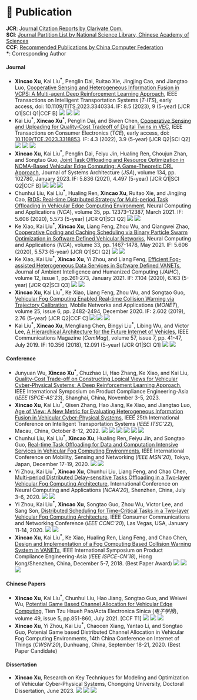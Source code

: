 # 📖 Publication

**JCR**: <a href="https://jcr.clarivate.com/jcr/home" class="no-underline">Journal Citation Reports by Clarivate Com.</a>    
**SCI**: <a href="https://www.fenqubiao.com" class="no-underline">Journal Partition List by National Science Library, Chinese Academy of Sciences</a>    
**CCF**: <a href="https://www.ccf.org.cn/Academic_Evaluation/By_category/" class="no-underline">Recommended Publications by China Computer Federation</a>    
**\***: Corresponding Author

<!-- #### Preprint -->

#### Journal

- **Xincao Xu**, Kai Liu<sup>**\***</sup>, Penglin Dai, Ruitao Xie, Jingjing Cao, and Jiangtao Luo, <a href="https://ieeexplore.ieee.org/document/10367825" class="no-underline">Cooperative Sensing and Heterogeneous Information Fusion in VCPS: A Multi-agent Deep Reinforcement Learning Approach</a>, IEEE Transactions on Intelligent Transportation Systems (*T-ITS*), early access, doi: <a herf="https://doi.org/10.1109/TITS.2023.3340334" class="no-underline">10.1109/TITS.2023.3340334</a>. IF: 8.5 (2023), 9 (5-year) [JCR Q1\|SCI Q1\|CCF B] [![](https://img.shields.io/badge/-BibTeX-blue?labelColor=white&color=F5F5F5&logo=latex&logoColor=008080)](https://neardws-1257861591.cos.ap-shanghai.myqcloud.com/neardws/bib/xu2023cooperative.bib) [![](https://img.shields.io/badge/dynamic/json?logo=Google%20Scholar&url=https%3A%2F%2Fcdn.jsdelivr.net%2Fgh%2FNeardws%2Fneardws.github.io@google-scholar-stats%2Fgs_data.json&query=$['publications']['DK5avZUAAAAJ:eMMeJKvmdy0C']['num_citations']&labelColor=f6f6f6&color=9cf&style=flat&label=Citations)](https://scholar.google.com/citations?view_op=view_citation&hl=en&user=DK5avZUAAAAJ&citation_for_view=DK5avZUAAAAJ:eMMeJKvmdy0C) [![](https://img.shields.io/github/stars/neardws/Multi-Agent-Deep-Reinforcement-Learning?style=social)](https://github.com/neardws/Multi-Agent-Deep-Reinforcement-Learning)
- Kai Liu<sup>**\***</sup>, **Xincao Xu**<sup>**\***</sup>, Penglin Dai, and Biwen Chen, <a href="https://ieeexplore.ieee.org/document/10261503" class="no-underline">Cooperative Sensing and Uploading for Quality-Cost Tradeoff of Digital Twins in VEC</a>, IEEE Transactions on Consumer Electronics (*TCE*), early access, doi: <a href="https://doi.org/10.1109/TCE.2023.3318853" class="no-underline">10.1109/TCE.2023.3318853</a>. IF: 4.3 (2022), 3.9 (5-year) [JCR Q2\|SCI Q2] [![](https://img.shields.io/badge/-BibTeX-blue?labelColor=white&color=F5F5F5&logo=latex&logoColor=008080)](https://neardws-1257861591.cos.ap-shanghai.myqcloud.com/neardws/bib/liu2023cooperative.bib) [![](https://img.shields.io/badge/dynamic/json?logo=Google%20Scholar&url=https%3A%2F%2Fcdn.jsdelivr.net%2Fgh%2FNeardws%2Fneardws.github.io@google-scholar-stats%2Fgs_data.json&query=$['publications']['DK5avZUAAAAJ:SdhP9T11ey4C']['num_citations']&labelColor=f6f6f6&color=9cf&style=flat&label=Citations)](https://scholar.google.com/citations?view_op=view_citation&hl=en&user=DK5avZUAAAAJ&citation_for_view=DK5avZUAAAAJ:SdhP9T11ey4C) [![](https://img.shields.io/github/stars/neardws/MAMO-Deep-Reinforcement-Learning?style=social)](https://github.com/neardws/MAMO-Deep-Reinforcement-Learning)
- **Xincao Xu**, Kai Liu<sup>**\***</sup>, Penglin Dai, Feiyu Jin, Hualing Ren, Choujun Zhan, and Songtao Guo, <a href="https://www.sciencedirect.com/science/article/pii/S138376212200265X" class="no-underline">Joint Task Offloading and Resource Optimization in NOMA-Based Vehicular Edge Computing: A Game-Theoretic DRL Approach</a>, Journal of Systems Architecture (*JSA*), volume 134, pp. 102780, January 2023. IF: 5.836 (2021), 4.497 (5-year) [JCR Q1\|SCI Q2\|CCF B] [![](https://img.shields.io/badge/-BibTeX-blue?labelColor=white&color=F5F5F5&logo=latex&logoColor=008080)](https://neardws-1257861591.cos.ap-shanghai.myqcloud.com/neardws/bib/xu2023joint.bib) [![](https://img.shields.io/badge/dynamic/json?logo=Google%20Scholar&url=https%3A%2F%2Fcdn.jsdelivr.net%2Fgh%2FNeardws%2Fneardws.github.io@google-scholar-stats%2Fgs_data.json&query=$['publications']['DK5avZUAAAAJ:Y5dfb0dijaUC']['num_citations']&labelColor=f6f6f6&color=9cf&style=flat&label=Citations)](https://scholar.google.com/citations?view_op=view_citation&hl=en&user=DK5avZUAAAAJ&citation_for_view=DK5avZUAAAAJ:Y5dfb0dijaUC) [![](https://img.shields.io/github/stars/neardws/Game-Theoretic-Deep-Reinforcement-Learning?style=social)](https://github.com/neardws/Game-Theoretic-Deep-Reinforcement-Learning)
- Chunhui Liu, Kai Liu<sup>**\***</sup>, Hualing Ren, **Xincao Xu**, Ruitao Xie, and Jingjing Cao, <a href="https://link.springer.com/article/10.1007/s00521-021-05766-5" class="no-underline">RtDS: Real-time Distributed Strategy for Multi-period Task Offloading in Vehicular Edge Computing Environment</a>, Neural Computing and Applications (*NCA*), volume 35, pp. 12373–12387, March 2021. IF: 5.606 (2020), 5.573 (5-year) [JCR Q1\|SCI Q2] [![](https://img.shields.io/badge/-BibTeX-blue?labelColor=white&color=F5F5F5&logo=latex&logoColor=008080)](https://neardws-1257861591.cos.ap-shanghai.myqcloud.com/neardws/bib/liu2021rtds.bib) [![](https://img.shields.io/badge/dynamic/json?logo=Google%20Scholar&url=https%3A%2F%2Fcdn.jsdelivr.net%2Fgh%2FNeardws%2Fneardws.github.io@google-scholar-stats%2Fgs_data.json&query=$['publications']['DK5avZUAAAAJ:4fKUyHm3Qg0C']['num_citations']&labelColor=f6f6f6&color=9cf&style=flat&label=Citations)](https://scholar.google.com/citations?view_op=view_citation&hl=en&user=DK5avZUAAAAJ&citation_for_view=DK5avZUAAAAJ:4fKUyHm3Qg0C)
- Ke Xiao, Kai Liu<sup>**\***</sup>, **Xincao Xu**, Liang Feng, Zhou Wu, and Qiangwei Zhao, <a href="https://link.springer.com/article/10.1007/s00521-020-04978-5" class="no-underline">Cooperative Coding and Caching Scheduling via Binary Particle Swarm Optimization in Software Defined Vehicular Networks</a>, Neural Computing and Applications (*NCA*), volume 33, pp. 1467-1478, May 2021. IF: 5.606 (2020), 5.573 (5-year) [JCR Q1\|SCI Q2] [![](https://img.shields.io/badge/-BibTeX-blue?labelColor=white&color=F5F5F5&logo=latex&logoColor=008080)](https://neardws-1257861591.cos.ap-shanghai.myqcloud.com/neardws/bib/xiao2021cooperative.bib) [![](https://img.shields.io/badge/dynamic/json?logo=Google%20Scholar&url=https%3A%2F%2Fcdn.jsdelivr.net%2Fgh%2FNeardws%2Fneardws.github.io@google-scholar-stats%2Fgs_data.json&query=$['publications']['DK5avZUAAAAJ:l7t_Zn2s7bgC']['num_citations']&labelColor=f6f6f6&color=9cf&style=flat&label=Citations)](https://scholar.google.com/citations?view_op=view_citation&hl=en&user=DK5avZUAAAAJ&citation_for_view=DK5avZUAAAAJ:l7t_Zn2s7bgC)
- Ke Xiao, Kai Liu<sup>**\***</sup>, **Xincao Xu**, Yi Zhou, and Liang Feng, <a href="https://link.springer.com/article/10.1007/s12652-019-01507-8" class="no-underline">Efficient Fog-assisted Heterogeneous Data Services in Software Defined VANETs</a>, Journal of Ambient Intelligence and Humanized Computing (*JAIHC*), volume 12, issue 1, pp.261-273, January 2021. IF: 7.104 (2020), 6.163 (5-year) [JCR Q2\|SCI Q3] [![](https://img.shields.io/badge/-BibTeX-blue?labelColor=white&color=F5F5F5&logo=latex&logoColor=008080)](https://neardws-1257861591.cos.ap-shanghai.myqcloud.com/neardws/bib/xiao2021efficient.bib) [![](https://img.shields.io/badge/dynamic/json?logo=Google%20Scholar&url=https%3A%2F%2Fcdn.jsdelivr.net%2Fgh%2FNeardws%2Fneardws.github.io@google-scholar-stats%2Fgs_data.json&query=$['publications']['DK5avZUAAAAJ:CHSYGLWDkRkC']['num_citations']&labelColor=f6f6f6&color=9cf&style=flat&label=Citations)](https://scholar.google.com/citations?view_op=view_citation&hl=en&user=DK5avZUAAAAJ&citation_for_view=DK5avZUAAAAJ:CHSYGLWDkRkC)
- **Xincao Xu**, Kai Liu<sup>**\***</sup>, Ke Xiao, Liang Feng, Zhou Wu, and Songtao Guo, <a href="https://link.springer.com/article/10.1007/s11036-020-01591-7" class="no-underline">Vehicular Fog Computing Enabled Real-time Collision Warning via Trajectory Calibration</a>, Mobile Networks and Applications (*MONET*), volume 25, issue 6, pp. 2482-2494, December 2020. IF: 2.602 (2019), 2.76 (5-year) [JCR Q2\|CCF C] [![](https://img.shields.io/badge/-BibTeX-blue?labelColor=white&color=F5F5F5&logo=latex&logoColor=008080)](https://neardws-1257861591.cos.ap-shanghai.myqcloud.com/neardws/bib/xu2020vehicular.bib) [![](https://img.shields.io/badge/dynamic/json?logo=Google%20Scholar&url=https%3A%2F%2Fcdn.jsdelivr.net%2Fgh%2FNeardws%2Fneardws.github.io@google-scholar-stats%2Fgs_data.json&query=$['publications']['DK5avZUAAAAJ:tOudhMTPpwUC']['num_citations']&labelColor=f6f6f6&color=9cf&style=flat&label=Citations)](https://scholar.google.com/citations?view_op=view_citation&hl=en&user=DK5avZUAAAAJ&citation_for_view=DK5avZUAAAAJ:tOudhMTPpwUC) [![](https://img.shields.io/github/stars/neardws/fog-computing-based-collision-warning-system?style=social)](https://github.com/neardws/fog-computing-based-collision-warning-system)
- Kai Liu<sup>**\***</sup>, **Xincao Xu**, Mengliang Chen, Bingyi Liu<sup>**\***</sup>, Libing Wu, and Victor Lee, <a href="https://ieeexplore.ieee.org/document/8767077" class="no-underline">A Hierarchical Architecture for the Future Internet of Vehicles</a>, IEEE Communications Magazine (*ComMag*), volume 57, issue 7, pp. 41-47, July 2019. IF: 10.356  (2018), 12.091 (5-year) [JCR Q1\|SCI Q1] [![](https://img.shields.io/badge/-BibTeX-blue?labelColor=white&color=F5F5F5&logo=latex&logoColor=008080)](https://neardws-1257861591.cos.ap-shanghai.myqcloud.com/neardws/bib/liu2019hierarchical.bib) [![](https://img.shields.io/badge/dynamic/json?logo=Google%20Scholar&url=https%3A%2F%2Fcdn.jsdelivr.net%2Fgh%2FNeardws%2Fneardws.github.io@google-scholar-stats%2Fgs_data.json&query=$['publications']['DK5avZUAAAAJ:1sJd4Hv_s6UC']['num_citations']&labelColor=f6f6f6&color=9cf&style=flat&label=Citations)](https://scholar.google.com/citations?view_op=view_citation&hl=en&user=DK5avZUAAAAJ&citation_for_view=DK5avZUAAAAJ:1sJd4Hv_s6UC)

#### Conference

- Junyuan Wu, **Xincao Xu**<sup>**\***</sup>, Chuzhao Li, Hao Zhang, Ke Xiao, and Kai Liu, <a href="https://arxiv.org/abs/2211.00007" class="no-underline">Quality-Cost Trade-off on Constructing Logical Views for Vehicular Cyber-Physical Systems: A Deep Reinforcement Learning Approach</a>, IEEE International Symposium
on Product Compliance Engineering-Asia (*IEEE ISPCE-AS'23*), Shanghai, China, November 3-5, 2023.
- **Xincao Xu**, Kai Liu<sup>**\***</sup>, Qisen Zhang, Hao Jiang, Ke Xiao, and Jiangtao Luo, <a href="https://ieeexplore.ieee.org/abstract/document/9921762" class="no-underline">Age of View: A New Metric for Evaluating Heterogeneous Information Fusion in Vehicular Cyber-Physical Systems</a>, IEEE 25th International Conference on Intelligent Transportation Systems (*IEEE ITSC’22*), Macau, China, October 8-12, 2022. [![](https://img.shields.io/badge/-BibTeX-blue?labelColor=white&color=F5F5F5&logo=latex&logoColor=008080)](https://neardws-1257861591.cos.ap-shanghai.myqcloud.com/neardws/bib/xu2022age.bib) [![](https://img.shields.io/badge/-PDF-blue?logo=microsoftpowerpoint&logoColor=B7472A&labelColor=white&color=F5F5F5&style=flat)](https://neardws-1257861591.cos.ap-shanghai.myqcloud.com/2022/09/20220915013208ITSC2022_Sildes591.pdf) [![](https://img.shields.io/badge/dynamic/json?logo=Google%20Scholar&url=https%3A%2F%2Fcdn.jsdelivr.net%2Fgh%2FNeardws%2Fneardws.github.io@google-scholar-stats%2Fgs_data.json&query=$['publications']['DK5avZUAAAAJ:_B80troHkn4C']['num_citations']&labelColor=f6f6f6&color=9cf&style=flat&label=Citations)](https://scholar.google.com/citations?view_op=view_citation&hl=en&user=DK5avZUAAAAJ&citation_for_view=DK5avZUAAAAJ:_B80troHkn4C) [![](https://img.shields.io/github/stars/neardws/Age-of-View?style=social)](https://github.com/neardws/Age-of-View) [![](https://img.shields.io/youtube/views/iayUfkFCMcs?style=social)](https://youtu.be/iayUfkFCMcs) [![](https://img.shields.io/badge/dynamic/json?label=views&style=social&logo=bilibili&query=data.stat.view&url=https%3A%2F%2Fapi.bilibili.com%2Fx%2Fweb-interface%2Fview%3Fbvid%3DBV1UR4y197sT)](https://www.bilibili.com/video/BV1UR4y197sT)
- Chunhui Liu, Kai Liu<sup>**\***</sup>, **Xincao Xu**, Hualing Ren, Feiyu Jin, and Songtao Guo, <a href="https://ieeexplore.ieee.org/abstract/document/9394299" class="no-underline">Real-time Task Offloading for Data and Computation Intensive Services in Vehicular Fog Computing Environments</a>, IEEE International Conference on Mobility, Sensing and Networking (*IEEE MSN’20*), Tokyo, Japan, December 17-19, 2020. [![](https://img.shields.io/badge/-BibTeX-blue?labelColor=white&color=F5F5F5&logo=latex&logoColor=008080)](https://neardws-1257861591.cos.ap-shanghai.myqcloud.com/neardws/bib/liu2020real.bib) [![](https://img.shields.io/badge/dynamic/json?logo=Google%20Scholar&url=https%3A%2F%2Fcdn.jsdelivr.net%2Fgh%2FNeardws%2Fneardws.github.io@google-scholar-stats%2Fgs_data.json&query=$['publications']['DK5avZUAAAAJ:sSrBHYA8nusC']['num_citations']&labelColor=f6f6f6&color=9cf&style=flat&label=Citations)](https://scholar.google.com/citations?view_op=view_citation&hl=en&user=DK5avZUAAAAJ&citation_for_view=DK5avZUAAAAJ:sSrBHYA8nusC)
- Yi Zhou, Kai Liu<sup>**\***</sup>, **Xincao Xu**, Chunhui Liu, Liang Feng, and Chao Chen, <a href="https://link.springer.com/chapter/10.1007/978-981-15-7670-6_38" class="no-underline">Multi-period Distributed Delay-sensitive Tasks Offloading in a Two-layer Vehicular Fog Computing Architecture</a>, International Conference on Neural Computing and Applications (*NCAA’20*), Shenzhen, China, July 3-6, 2020. [![](https://img.shields.io/badge/-BibTeX-blue?labelColor=white&color=F5F5F5&logo=latex&logoColor=008080)](https://neardws-1257861591.cos.ap-shanghai.myqcloud.com/neardws/bib/zhou2020multi.bib) [![](https://img.shields.io/badge/dynamic/json?logo=Google%20Scholar&url=https%3A%2F%2Fcdn.jsdelivr.net%2Fgh%2FNeardws%2Fneardws.github.io@google-scholar-stats%2Fgs_data.json&query=$['publications']['DK5avZUAAAAJ:vRqMK49ujn8C']['num_citations']&labelColor=f6f6f6&color=9cf&style=flat&label=Citations)](https://scholar.google.com/citations?view_op=view_citation&hl=en&user=DK5avZUAAAAJ&citation_for_view=DK5avZUAAAAJ:vRqMK49ujn8C)
- Yi Zhou, Kai Liu<sup>**\***</sup>, **Xincao Xu**, Songtao Guo, Zhou Wu, Victor Lee, and Sang Son, <a href="https://ieeexplore.ieee.org/document/9045579" class="no-underline">Distributed Scheduling for Time-Critical Tasks in a Two-layer Vehicular Fog Computing Architecture</a>, IEEE Consumer Communications and Networking Conference (*IEEE CCNC’20*), Las Vegas, USA, January 11-14, 2020. [![](https://img.shields.io/badge/-BibTeX-blue?labelColor=white&color=F5F5F5&logo=latex&logoColor=008080)](https://neardws-1257861591.cos.ap-shanghai.myqcloud.com/neardws/bib/zhou2020distributed.bib) [![](https://img.shields.io/badge/dynamic/json?logo=Google%20Scholar&url=https%3A%2F%2Fcdn.jsdelivr.net%2Fgh%2FNeardws%2Fneardws.github.io@google-scholar-stats%2Fgs_data.json&query=$['publications']['DK5avZUAAAAJ:K3LRdlH-MEoC']['num_citations']&labelColor=f6f6f6&color=9cf&style=flat&label=Citations)](https://scholar.google.com/citations?view_op=view_citation&hl=en&user=DK5avZUAAAAJ&citation_for_view=DK5avZUAAAAJ:K3LRdlH-MEoC)
- **Xincao Xu**, Kai Liu<sup>**\***</sup>, Ke Xiao, Hualing Ren, Liang Feng, and Chao Chen, <a href="https://ieeexplore.ieee.org/document/8805783" class="no-underline">Design and Implementation of a Fog Computing Based Collision Warning System in VANETs</a>, IEEE International Symposium on Product Compliance Engineering-Asia (*IEEE ISPCE-CN’18*), Hong Kong/Shenzhen, China, December 5-7, 2018. (Best Paper Award) [![](https://img.shields.io/badge/-BibTeX-blue?labelColor=white&color=F5F5F5&logo=latex&logoColor=008080)](https://neardws-1257861591.cos.ap-shanghai.myqcloud.com/neardws/bib/xu2018design.bib) [![](https://img.shields.io/badge/dynamic/json?logo=Google%20Scholar&url=https%3A%2F%2Fcdn.jsdelivr.net%2Fgh%2FNeardws%2Fneardws.github.io@google-scholar-stats%2Fgs_data.json&query=$['publications']['DK5avZUAAAAJ:xtRiw3GOFMkC']['num_citations']&labelColor=f6f6f6&color=9cf&style=flat&label=Citations)](https://scholar.google.com/citations?view_op=view_citation&hl=en&user=DK5avZUAAAAJ&citation_for_view=DK5avZUAAAAJ:xtRiw3GOFMkC) [![](https://img.shields.io/github/stars/cqu-bdsc/Collision-Warning-System?style=social)](https://github.com/cqu-bdsc/Collision-Warning-System)

#### Chinese Papers

- **Xincao Xu**, Kai Liu<sup>**\***</sup>, Chunhui Liu, Hao Jiang, Songtao Guo, and Weiwei Wu, <a href="https://www.ejournal.org.cn/CN/10.12263/DZXB.20200994" class="no-underline">Potential Game Based Channel Allocation for Vehicular Edge Computing</a>, Tien Tzu Hsueh Pao/Acta Electronica Sinica (*电子学报*), volume 49, issue 5, pp.851-860, July 2021. [CCF T1] [![](https://img.shields.io/badge/-BibTeX-blue?labelColor=white&color=F5F5F5&logo=latex&logoColor=008080)](https://neardws-1257861591.cos.ap-shanghai.myqcloud.com/neardws/bib/xu2021potential.bib) [![](https://img.shields.io/badge/dynamic/json?logo=Google%20Scholar&url=https%3A%2F%2Fcdn.jsdelivr.net%2Fgh%2FNeardws%2Fneardws.github.io@google-scholar-stats%2Fgs_data.json&query=$['publications']['DK5avZUAAAAJ:fQNAKQ3IYiAC']['num_citations']&labelColor=f6f6f6&color=9cf&style=flat&label=Citations)](https://scholar.google.com/citations?view_op=view_citation&hl=en&user=DK5avZUAAAAJ&citation_for_view=DK5avZUAAAAJ:fQNAKQ3IYiAC) [![](https://img.shields.io/github/stars/neardws/Incentive-based-Probability-Update-and-Strategy-Selection?style=social)](https://github.com/neardws/Incentive-based-Probability-Update-and-Strategy-Selection)
- **Xincao Xu**, Yi Zhou, Kai Liu<sup>**\***</sup>, Chaocen Xiang, Yantao Li, and Songtao Guo, Potenial Game based Distributed Channel Allocation in Vehicular Fog Computing Environments, 14th China Conference on Internet of Things (*CWSN’20*), Dunhuang, China, September 18-21, 2020. (Best Paper Candidate)

#### Dissertation

- **Xincao Xu**, Research on Key Techniques for Modeling and Optimization of Vehicular Cyber-Physical Systems, Chongqing University, Doctoral Dissertation, June 2023. [![](https://img.shields.io/badge/-BibTeX-blue?labelColor=white&color=F5F5F5&logo=latex&logoColor=008080)](https://neardws-1257861591.cos.ap-shanghai.myqcloud.com/neardws/bib/xu2023research.bib) [![](https://img.shields.io/badge/-PDF-blue?logo=microsoftpowerpoint&logoColor=B7472A&labelColor=white&color=F5F5F5&style=flat)](https://neardws-1257861591.cos.ap-shanghai.myqcloud.com/neardws/My-Doctoral-Dissertation-Defense.pdf) [![](https://img.shields.io/github/stars/neardws/My-Doctoral-Dissertation?style=social)](https://github.com/neardws/My-Doctoral-Dissertation) 